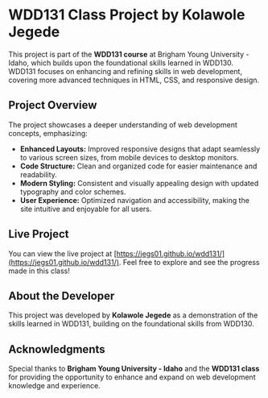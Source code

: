 # WDD131 Class Project by Kolawole Jegede

This project is part of the **WDD131 course** at Brigham Young University - Idaho, which builds upon the foundational skills learned in WDD130. WDD131 focuses on enhancing and refining skills in web development, covering more advanced techniques in HTML, CSS, and responsive design.

## Project Overview

The project showcases a deeper understanding of web development concepts, emphasizing:
- **Enhanced Layouts:** Improved responsive designs that adapt seamlessly to various screen sizes, from mobile devices to desktop monitors.
- **Code Structure:** Clean and organized code for easier maintenance and readability.
- **Modern Styling:** Consistent and visually appealing design with updated typography and color schemes.
- **User Experience:** Optimized navigation and accessibility, making the site intuitive and enjoyable for all users.

## Live Project

You can view the live project at [https://jegs01.github.io/wdd131/](https://jegs01.github.io/wdd131/). Feel free to explore and see the progress made in this class!

## About the Developer

This project was developed by **Kolawole Jegede** as a demonstration of the skills learned in WDD131, building on the foundational skills from WDD130.

## Acknowledgments

Special thanks to **Brigham Young University - Idaho** and the **WDD131 class** for providing the opportunity to enhance and expand on web development knowledge and experience.
